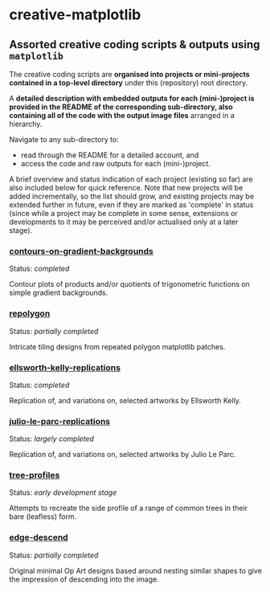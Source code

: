 # creative-matplotlib

## Assorted creative coding scripts & outputs using `matplotlib`

The creative coding scripts are **organised into projects or mini-projects
contained in a top-level directory** under this (repository) root directory.

A **detailed description with embedded outputs for each (mini-)project is
provided in the README of the corresponding sub-directory, also containing
all of the code with the output image files** arranged in a hierarchy.

Navigate to any sub-directory to:

* read through the README for a detailed account, and
* access the code and raw outputs for each (mini-)project.

A brief overview and status indication of each project (existing so far) are
also included below for quick reference. Note that new projects
will be added incrementally, so the list should grow, and existing projects
may be extended further in future, even if they are marked as 'complete' in
status (since while  a project may be complete in some sense, extensions or
developments to it may be perceived and/or actualised only at a later stage).


### [contours-on-gradient-backgrounds](contours-on-gradient-backgrounds)

Status: *completed*

Contour plots of products and/or quotients of trigonometric functions on
simple gradient backgrounds.


### [repolygon](repolygon)

Status: *partially completed*

Intricate tiling designs from repeated polygon matplotlib patches.


### [ellsworth-kelly-replications](ellsworth-kelly-replications)

Status: *completed*

Replication of, and variations on, selected artworks by Ellsworth Kelly.


### [julio-le-parc-replications](julio-le-parc-replications)

Status: *largely completed*

Replication of, and variations on, selected artworks by Julio Le Parc.


### [tree-profiles](tree-profiles)

Status: *early development stage*

Attempts to recreate the side profile of a range of common trees in their
bare (leafless) form.


### [edge-descend](edge-descend)

Status: *partially completed*

Original minimal Op Art designs based around nesting similar shapes to
give the impression of descending into the image.
